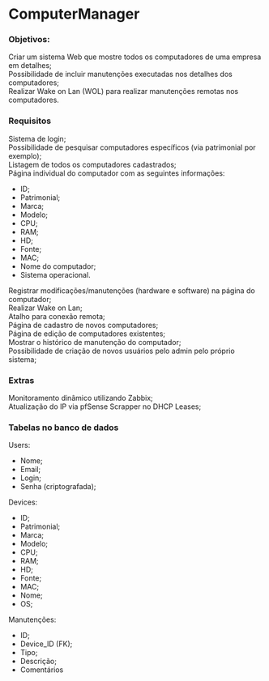 # ComputerManager

### Objetivos: 

Criar um sistema Web que mostre todos os computadores de uma empresa em detalhes;\
Possibilidade de incluir manutenções executadas nos detalhes dos computadores;\
Realizar Wake on Lan (WOL) para realizar manutenções remotas nos computadores.

### Requisitos 

Sistema de login;\
Possibilidade de pesquisar computadores específicos (via patrimonial por exemplo);\
Listagem de todos os computadores cadastrados;\
Página individual do computador com as seguintes informações:
 - ID;
 - Patrimonial;
 - Marca;
 - Modelo;
 - CPU;
 - RAM;
 - HD;
 - Fonte;
 - MAC;
 - Nome do computador;
 - Sistema operacional.
 
Registrar modificações/manutenções (hardware e software) na página do computador;\
Realizar Wake on Lan;\
Atalho para conexão remota;\
Página de cadastro de novos computadores;\
Página de edição de computadores existentes;\
Mostrar o histórico de manutenção do computador;\
Possibilidade de criação de novos usuários pelo admin pelo próprio sistema;

### Extras

Monitoramento dinâmico utilizando Zabbix;\
Atualização do IP via pfSense Scrapper no DHCP Leases;

### Tabelas no banco de dados

Users:
 - Nome;
 - Email;
 - Login;
 - Senha (criptografada);

Devices:
  - ID;
  - Patrimonial;
  - Marca;
  - Modelo;
  - CPU;
  - RAM;
  - HD;
  - Fonte;
  - MAC;
  - Nome;
  - OS;
 
Manutenções: 
  - ID;
  - Device_ID (FK);
  - Tipo;
  - Descrição;
  - Comentários
